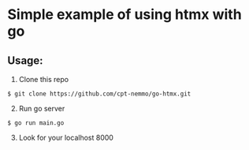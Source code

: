 # Simple example of using htmx with go
## Usage:

1. Clone this repo
```
$ git clone https://github.com/cpt-nemmo/go-htmx.git
```

2. Run go server

```
$ go run main.go
```

3. Look for your localhost 8000